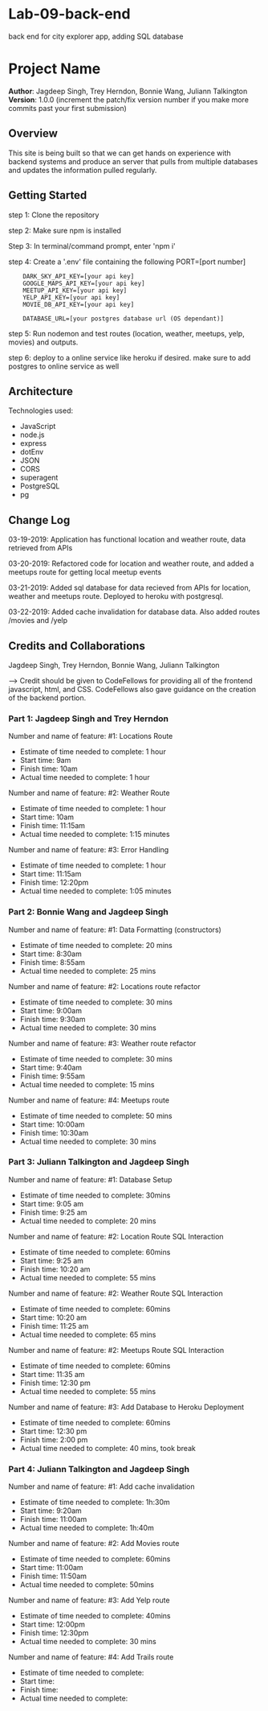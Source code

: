 # Lab-09-back-end
back end for city explorer app, adding SQL database

# Project Name

**Author**: Jagdeep Singh, Trey Herndon, Bonnie Wang, Juliann Talkington
**Version**: 1.0.0 (increment the patch/fix version number if you make more commits past your first submission)

## Overview
<!-- Provide a high level overview of what this application is and why you are building it, beyond the fact that it's an assignment for this class. (i.e. What's your problem domain?) -->
This site is being built so that we can get hands on experience with backend systems and produce an server that pulls from multiple databases and updates the information pulled regularly.

## Getting Started

  step 1: Clone the repository
  
  step 2: Make sure npm is installed
  
  Step 3: In terminal/command prompt, enter 'npm i' 
  
  step 4: Create a '.env' file containing the following
        PORT=[port number]
        
        DARK_SKY_API_KEY=[your api key]
        GOOGLE_MAPS_API_KEY=[your api key] 
        MEETUP_API_KEY=[your api key]
        YELP_API_KEY=[your api key]
        MOVIE_DB_API_KEY=[your api key]

        DATABASE_URL=[your postgres database url (OS dependant)]
  
  step 5: Run nodemon and test routes (location, weather, meetups, yelp, movies) and outputs.
  
  step 6: deploy to a online service like heroku if desired. make sure to add postgres to online service as well

## Architecture

Technologies used:

  - JavaScript
  - node.js
  - express
  - dotEnv
  - JSON
  - CORS
  - superagent
  - PostgreSQL
  - pg 

## Change Log

03-19-2019: Application has functional location and weather route, data retrieved from APIs

03-20-2019: Refactored code for location and weather route, and added a meetups route for getting local meetup events

03-21-2019: Added sql database for data recieved from APIs for location, weather and meetups route. Deployed to heroku with postgresql.

03-22-2019: Added cache invalidation for database data. Also added routes /movies and /yelp

## Credits and Collaborations

Jagdeep Singh, Trey Herndon, Bonnie Wang, Juliann Talkington

-->
Credit should be given to CodeFellows for providing all of the frontend javascript, html, and CSS. CodeFellows also gave guidance on the creation of the backend portion.


### Part 1: Jagdeep Singh and Trey Herndon 

Number and name of feature: #1: Locations Route

- Estimate of time needed to complete: 1 hour
- Start time: 9am
- Finish time: 10am
- Actual time needed to complete: 1 hour

Number and name of feature: #2: Weather Route

- Estimate of time needed to complete: 1 hour
- Start time: 10am
- Finish time: 11:15am
- Actual time needed to complete: 1:15 minutes

Number and name of feature: #3: Error Handling

- Estimate of time needed to complete: 1 hour
- Start time: 11:15am
- Finish time: 12:20pm
- Actual time needed to complete: 1:05 minutes


### Part 2: Bonnie Wang and Jagdeep Singh

Number and name of feature: #1: Data Formatting (constructors)

- Estimate of time needed to complete: 20 mins
- Start time: 8:30am
- Finish time: 8:55am
- Actual time needed to complete: 25 mins


Number and name of feature: #2: Locations route refactor

- Estimate of time needed to complete: 30 mins
- Start time: 9:00am
- Finish time: 9:30am
- Actual time needed to complete: 30 mins


Number and name of feature: #3: Weather route refactor

- Estimate of time needed to complete: 30 mins
- Start time: 9:40am
- Finish time: 9:55am
- Actual time needed to complete: 15 mins


Number and name of feature: #4: Meetups route

- Estimate of time needed to complete: 50 mins
- Start time: 10:00am
- Finish time: 10:30am
- Actual time needed to complete: 30 mins

### Part 3: Juliann Talkington and Jagdeep Singh

Number and name of feature: #1: Database Setup

- Estimate of time needed to complete: 30mins
- Start time: 9:05 am
- Finish time: 9:25 am
- Actual time needed to complete: 20 mins


Number and name of feature: #2: Location Route SQL Interaction

- Estimate of time needed to complete: 60mins
- Start time: 9:25 am
- Finish time: 10:20 am
- Actual time needed to complete: 55 mins

Number and name of feature: #2: Weather Route SQL Interaction

- Estimate of time needed to complete: 60mins
- Start time: 10:20 am
- Finish time: 11:25 am
- Actual time needed to complete: 65 mins

Number and name of feature: #2: Meetups Route SQL Interaction

- Estimate of time needed to complete: 60mins
- Start time: 11:35 am
- Finish time: 12:30 pm
- Actual time needed to complete: 55 mins


Number and name of feature: #3: Add Database to Heroku Deployment

- Estimate of time needed to complete: 60mins
- Start time: 12:30 pm
- Finish time: 2:00 pm
- Actual time needed to complete: 40 mins, took break

### Part 4: Juliann Talkington and Jagdeep Singh

Number and name of feature: #1: Add cache invalidation

- Estimate of time needed to complete: 1h:30m
- Start time: 9:20am
- Finish time: 11:00am
- Actual time needed to complete: 1h:40m

Number and name of feature: #2: Add Movies route

- Estimate of time needed to complete: 60mins
- Start time: 11:00am
- Finish time: 11:50am
- Actual time needed to complete: 50mins

Number and name of feature: #3: Add Yelp route

- Estimate of time needed to complete: 40mins
- Start time: 12:00pm
- Finish time: 12:30pm
- Actual time needed to complete: 30 mins

Number and name of feature: #4: Add Trails route

- Estimate of time needed to complete: 
- Start time:
- Finish time:
- Actual time needed to complete: